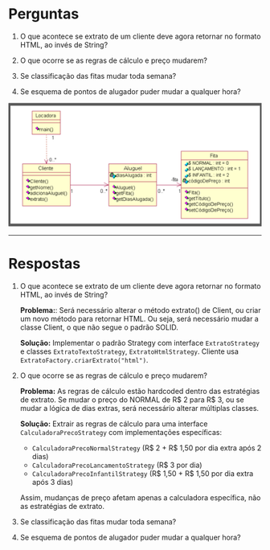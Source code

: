
# Perguntas

1) O que acontece se extrato de um cliente deve agora retornar no formato HTML, ao invés de String?

2) O que ocorre se as regras de cálculo e preço mudarem?

3) Se classificação das fitas mudar toda semana?

4) Se esquema de pontos de alugador puder mudar a qualquer hora?


![Slide](Slide.png)

---

# Respostas

1) O que acontece se extrato de um cliente deve agora retornar no formato HTML, ao invés de String?

    **Problema:**: Será necessário alterar o método extrato() de Client, ou criar um novo método para retornar HTML. Ou seja, será necessário mudar a classe Client, o que não segue o padrão SOLID.

    **Solução:** Implementar o padrão Strategy com interface `ExtratoStrategy` e classes `ExtratoTextoStrategy`, `ExtratoHtmlStrategy`. Cliente usa `ExtratoFactory.criarExtrato("html")`. 
        

2) O que ocorre se as regras de cálculo e preço mudarem?

    **Problema:** As regras de cálculo estão hardcoded dentro das estratégias de extrato. Se mudar o preço do NORMAL de R$ 2 para R$ 3, ou se mudar a lógica de dias extras, será necessário alterar múltiplas classes.

    **Solução:** Extrair as regras de cálculo para uma interface `CalculadoraPrecoStrategy` com implementações específicas:
    - `CalculadoraPrecoNormalStrategy` (R$ 2 + R$ 1,50 por dia extra após 2 dias)
    - `CalculadoraPrecoLancamentoStrategy` (R$ 3 por dia)
    - `CalculadoraPrecoInfantilStrategy` (R$ 1,50 + R$ 1,50 por dia extra após 3 dias)
    
    Assim, mudanças de preço afetam apenas a calculadora específica, não as estratégias de extrato.
    

3) Se classificação das fitas mudar toda semana?

4) Se esquema de pontos de alugador puder mudar a qualquer hora?

